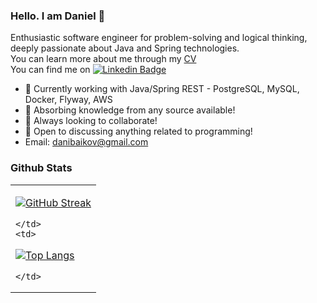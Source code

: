 ### Hello. I am Daniel 👋

Enthusiastic software engineer for problem-solving and logical thinking, deeply passionate about Java and Spring technologies.  
You can learn more about me through my [CV](https://danielbaykov0.github.io/DanielBaykov.github.io/)  
You can find me on [![Linkedin Badge](https://img.shields.io/badge/-black?style=flat&logo=Linkedin&logoColor=white)](https://www.linkedin.com/in/daniel-baykov-549928253/)

- 🔭 Currently working with Java/Spring REST - PostgreSQL, MySQL, Docker, Flyway, AWS
- 🌱 Absorbing knowledge from any source available!
- 👯 Always looking to collaborate!
- 💬 Open to discussing anything related to programming!
- Email: danibaikov@gmail.com

### Github Stats  
<table>
  <tr>
    <td>

[![GitHub Streak](http://github-readme-streak-stats.herokuapp.com?user=danielbaykov0&theme=dark&background=000000)](https://git.io/streak-stats)

    </td>
    <td>

[![Top Langs](https://github-readme-stats.vercel.app/api/top-langs/?username=danielbaykov0&layout=compact&theme=vision-friendly-dark)](https://github.com/anuraghazra/github-readme-stats)

    </td>
  </tr>
</table>


